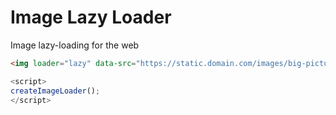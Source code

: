# Image Lazy Loader
Image lazy-loading for the web

``` html
<img loader="lazy" data-src="https://static.domain.com/images/big-picture.jpg">
```

``` javascript
<script>
createImageLoader();
</script>
```
